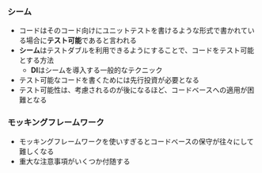### シーム

- コードはそのコード向けにユニットテストを書けるような形式で書かれている場合に**テスト可能**であると言われる
- **シーム**はテストダブルを利用できるようにすることで、コードをテスト可能とする方法
	- **DI**はシームを導入する一般的なテクニック
- テスト可能なコードを書くためには先行投資が必要となる
- テスト可能性は、考慮されるのが後になるほど、コードベースへの適用が困難となる


### モッキングフレームワーク

- モッキングフレームワークを使いすぎるとコードベースの保守が往々にして難しくなる
- 重大な注意事項がいくつか付随する
